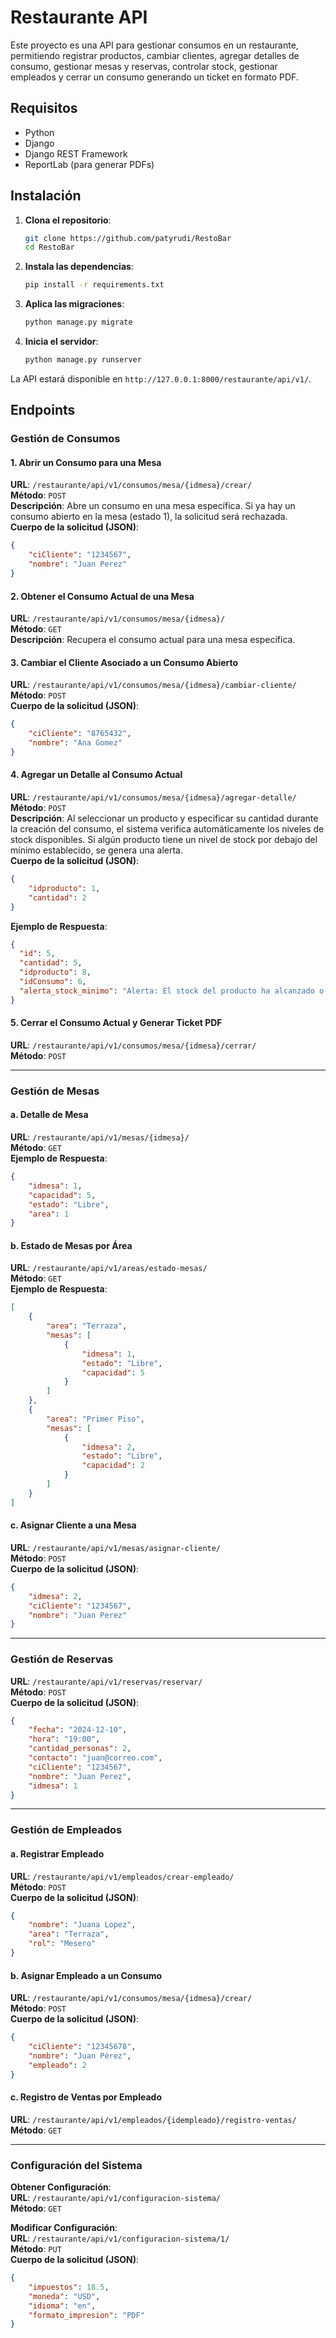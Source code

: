
# Restaurante API

Este proyecto es una API para gestionar consumos en un restaurante, permitiendo registrar productos, cambiar clientes, agregar detalles de consumo, gestionar mesas y reservas, controlar stock, gestionar empleados y cerrar un consumo generando un ticket en formato PDF.

## Requisitos

- Python
- Django
- Django REST Framework
- ReportLab (para generar PDFs)

## Instalación

1. **Clona el repositorio**:
    ```bash
    git clone https://github.com/patyrudi/RestoBar
    cd RestoBar
    ```

2. **Instala las dependencias**:
    ```bash
    pip install -r requirements.txt
    ```

3. **Aplica las migraciones**:
    ```bash
    python manage.py migrate
    ```

4. **Inicia el servidor**:
    ```bash
    python manage.py runserver
    ```

La API estará disponible en `http://127.0.0.1:8000/restaurante/api/v1/`.

## Endpoints

### Gestión de Consumos

#### 1. Abrir un Consumo para una Mesa
**URL**: `/restaurante/api/v1/consumos/mesa/{idmesa}/crear/`  
**Método**: `POST`  
**Descripción**: Abre un consumo en una mesa específica. Si ya hay un consumo abierto en la mesa (estado 1), la solicitud será rechazada.  
**Cuerpo de la solicitud (JSON)**:
```json
{
    "ciCliente": "1234567",
    "nombre": "Juan Perez"
}
```

#### 2. Obtener el Consumo Actual de una Mesa
**URL**: `/restaurante/api/v1/consumos/mesa/{idmesa}/`  
**Método**: `GET`  
**Descripción**: Recupera el consumo actual para una mesa específica.

#### 3. Cambiar el Cliente Asociado a un Consumo Abierto
**URL**: `/restaurante/api/v1/consumos/mesa/{idmesa}/cambiar-cliente/`  
**Método**: `POST`  
**Cuerpo de la solicitud (JSON)**:
```json
{
    "ciCliente": "8765432",
    "nombre": "Ana Gomez"
}
```

#### 4. Agregar un Detalle al Consumo Actual
**URL**: `/restaurante/api/v1/consumos/mesa/{idmesa}/agregar-detalle/`  
**Método**: `POST`  
**Descripción**: Al seleccionar un producto y especificar su cantidad durante la creación del consumo, el sistema verifica automáticamente los niveles de stock disponibles. Si algún producto tiene un nivel de stock por debajo del mínimo establecido, se genera una alerta.  
**Cuerpo de la solicitud (JSON)**:
```json
{
    "idproducto": 1,
    "cantidad": 2
}
```
**Ejemplo de Respuesta**:
```json
{
  "id": 5,
  "cantidad": 5,
  "idproducto": 8,
  "idConsumo": 6,
  "alerta_stock_minimo": "Alerta: El stock del producto ha alcanzado o es menor al mínimo (5)."
}
```

#### 5. Cerrar el Consumo Actual y Generar Ticket PDF
**URL**: `/restaurante/api/v1/consumos/mesa/{idmesa}/cerrar/`  
**Método**: `POST`  

---

### Gestión de Mesas

#### a. Detalle de Mesa
**URL**: `/restaurante/api/v1/mesas/{idmesa}/`  
**Método**: `GET`  
**Ejemplo de Respuesta**:
```json
{
    "idmesa": 1,
    "capacidad": 5,
    "estado": "Libre",
    "area": 1
}
```

#### b. Estado de Mesas por Área
**URL**: `/restaurante/api/v1/areas/estado-mesas/`  
**Método**: `GET`  
**Ejemplo de Respuesta**:
```json
[
    {
        "area": "Terraza",
        "mesas": [
            {
                "idmesa": 1,
                "estado": "Libre",
                "capacidad": 5
            }
        ]
    },
    {
        "area": "Primer Piso",
        "mesas": [
            {
                "idmesa": 2,
                "estado": "Libre",
                "capacidad": 2
            }
        ]
    }
]
```

#### c. Asignar Cliente a una Mesa
**URL**: `/restaurante/api/v1/mesas/asignar-cliente/`  
**Método**: `POST`  
**Cuerpo de la solicitud (JSON)**:
```json
{
    "idmesa": 2,
    "ciCliente": "1234567",
    "nombre": "Juan Perez"
}
```

---

### Gestión de Reservas

**URL**: `/restaurante/api/v1/reservas/reservar/`  
**Método**: `POST`  
**Cuerpo de la solicitud (JSON)**:
```json
{
    "fecha": "2024-12-10",
    "hora": "19:00",
    "cantidad_personas": 2,
    "contacto": "juan@correo.com",
    "ciCliente": "1234567",
    "nombre": "Juan Perez",
    "idmesa": 1
}
```

---

### Gestión de Empleados

#### a. Registrar Empleado
**URL**: `/restaurante/api/v1/empleados/crear-empleado/`  
**Método**: `POST`  
**Cuerpo de la solicitud (JSON)**:
```json
{
    "nombre": "Juana Lopez",
    "area": "Terraza",
    "rol": "Mesero"
}
```

#### b. Asignar Empleado a un Consumo
**URL**: `/restaurante/api/v1/consumos/mesa/{idmesa}/crear/`  
**Método**: `POST`  
**Cuerpo de la solicitud (JSON)**:
```json
{
    "ciCliente": "12345678",
    "nombre": "Juan Pérez",
    "empleado": 2
}
```

#### c. Registro de Ventas por Empleado
**URL**: `/restaurante/api/v1/empleados/{idempleado}/registro-ventas/`  
**Método**: `GET`  

---

### Configuración del Sistema

**Obtener Configuración**:  
**URL**: `/restaurante/api/v1/configuracion-sistema/`  
**Método**: `GET`  

**Modificar Configuración**:  
**URL**: `/restaurante/api/v1/configuracion-sistema/1/`  
**Método**: `PUT`  
**Cuerpo de la solicitud (JSON)**:
```json
{
    "impuestos": 18.5,
    "moneda": "USD",
    "idioma": "en",
    "formato_impresion": "PDF"
}
```

